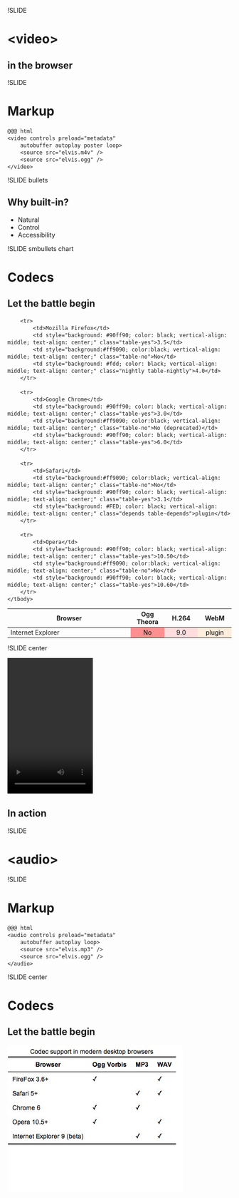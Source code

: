 !SLIDE

# &lt;video&gt; #
## in the browser ##

!SLIDE

# Markup #

	@@@ html
	<video controls preload="metadata"
		autobuffer autoplay poster loop>
		<source src="elvis.m4v" />
		<source src="elvis.ogg" />
	</video>
	
!SLIDE bullets

## Why built-in? ##
 * Natural
 * Control
 * Accessibility

!SLIDE smbullets chart

# Codecs #
## Let the battle begin ##

<table class="chart">
	<thead>
		<tr>
			<th>Browser</th>
			<th style="width: 15%;">Ogg Theora</th>
			<th style="width: 15%;">H.264</th>
			<th style="width: 15%;">WebM</th>
		</tr>
	</thead>
	<tbody>
		<tr>
			<td>Internet Explorer</td>
			<td style="background:#ff9090; color:black; vertical-align: middle; text-align: center;" class="table-no">No</td>
			<td style="background: #fdd; color: black; vertical-align: middle; text-align: center;" class="nightly table-nightly">9.0</td>
			<td style="background: #FED; color: black; vertical-align: middle; text-align: center;" class="depends table-depends">plugin</td>
		</tr>

		<tr>
			<td>Mozilla Firefox</td>
			<td style="background: #90ff90; color: black; vertical-align: middle; text-align: center;" class="table-yes">3.5</td>
			<td style="background:#ff9090; color:black; vertical-align: middle; text-align: center;" class="table-no">No</td>
			<td style="background: #fdd; color: black; vertical-align: middle; text-align: center;" class="nightly table-nightly">4.0</td>
		</tr>

		<tr>
			<td>Google Chrome</td>
			<td style="background: #90ff90; color: black; vertical-align: middle; text-align: center;" class="table-yes">3.0</td>
			<td style="background:#ff9090; color:black; vertical-align: middle; text-align: center;" class="table-no">No (deprecated)</td>
			<td style="background: #90ff90; color: black; vertical-align: middle; text-align: center;" class="table-yes">6.0</td>
		</tr>

		<tr>
			<td>Safari</td>
			<td style="background:#ff9090; color:black; vertical-align: middle; text-align: center;" class="table-no">No</td>
			<td style="background: #90ff90; color: black; vertical-align: middle; text-align: center;" class="table-yes">3.1</td>
			<td style="background: #FED; color: black; vertical-align: middle; text-align: center;" class="depends table-depends">plugin</td>
		</tr>

		<tr>
			<td>Opera</td>
			<td style="background: #90ff90; color: black; vertical-align: middle; text-align: center;" class="table-yes">10.50</td>
			<td style="background:#ff9090; color:black; vertical-align: middle; text-align: center;" class="table-no">No</td>
			<td style="background: #90ff90; color: black; vertical-align: middle; text-align: center;" class="table-yes">10.60</td>
		</tr>
	</tbody>
</table>

!SLIDE center

<video width="192" height="304" src="http://static.vodafone360.com/videos/V360_Hori_Android_PEOPLE_192x304_UK.mp4" type="video/mp4" controls="true"></video>

## In action ##



!SLIDE

# &lt;audio&gt; 

!SLIDE

# Markup #

	@@@ html
	<audio controls preload="metadata"
		autobuffer autoplay loop>
		<source src="elvis.mp3" />
		<source src="elvis.ogg" />
	</audio>


!SLIDE center

# Codecs #
## Let the battle begin ##

![img/video.png](img/audio_codec_support.jpg)
